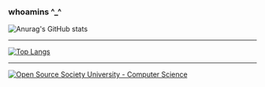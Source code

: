 ### whoamins ^_^
  
![Anurag's GitHub stats](https://github-readme-stats.vercel.app/api?username=whoamins&show_icons=true&theme=buefy)
***
[![Top Langs](https://github-readme-stats.vercel.app/api/top-langs/?username=whoamins&langs_count=4)](https://github.com/anuraghazra/github-readme-stats&theme=radical)
***
[![Open Source Society University - Computer Science](https://img.shields.io/badge/OSSU-computer--science-blue.svg)](https://github.com/ossu/computer-science)

